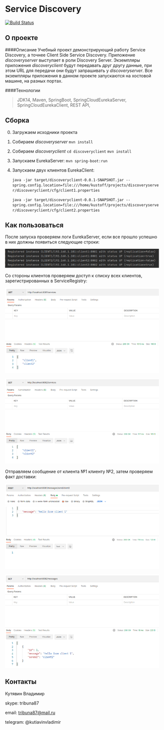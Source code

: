 # Service Discovery
[![Build Status](https://app.travis-ci.com/kva-devops/job4j_discovery.svg?branch=master)](https://app.travis-ci.com/kva-devops/job4j_discovery)

## О проекте
####Описание
Учебный проект демонстрирующий работу Service Discovery, а точнее Client Side Service Discovery.
Приложение *discoveryserver* выступает в роли Discovery Server.
Экземпляры приложения *discoveryclient* будут передавать друг другу данные, при этом URL для 
передачи они будут запрашивать у *discoveryserver*. Все экземпляры приложения в данном проекте
запускаются на хостовой машине, на разных портах.

####Технологии
>JDK14, Maven, SpringBoot, SpringCloudEurekaServer, SpringCloudEurekaClient, REST API,

## Сборка
0. Загружаем исходники проекта
1. Собираем *discoveryserver* `mvn install`
2. Собираем *discoveryclient* `cd discoveryclient` `mvn install`
3. Запускаем EurekaServer: `mvn spring-boot:run`
4. Запускаем двух клиентов EurekaClient:

    `java -jar target/discoveryclient-0.0.1-SNAPSHOT.jar --spring.config.location=file:///home/kustoff/projects/discoveryserver/discoveryclient/cfg/client1.properties`
    
    `java -jar target/discoveryclient-0.0.1-SNAPSHOT.jar --spring.config.location=file:///home/kustoff/projects/discoveryserver/discoveryclient/cfg/client2.properties`

## Как пользоваться
После запуска проверяем логи EurekaServer, если все прошло успешно в них должны появиться следующие строки:
    
![Success](images/Selection_211.png)
  
Со стороны клиентов проверяем доступ к списку всех клиентов, зарегистрированных в ServiceRegistry:
     
![CheckListClientFromClient1](images/Selection_212.png)
     
![CheckListClientFromClient2](images/Selection_213.png)  
       
Отправляем сообщение от клиента №1 клиенту №2, затем проверяем факт доставки:
    
![SendMessageFromClient1ToClient2](images/Selection_214.png)
         
![CheckMessageClient2](images/Selection_215.png)  
    
## Контакты
Кутявин Владимир

skype: tribuna87

email: tribuna87@mail.ru

telegram: @kutiavinvladimir